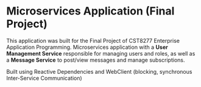 # Microservices Application (Final Project)

This application was built for the Final Project of CST8277 Enterprise Application Programming. Microservices application with a <b>User Management Service</b> responsible for managing users and roles, as well as a <b>Message Service</b> to post/view messages and manage subscriptions.

Built using Reactive Dependencies and WebClient (blocking, synchronous Inter-Service Communication)
